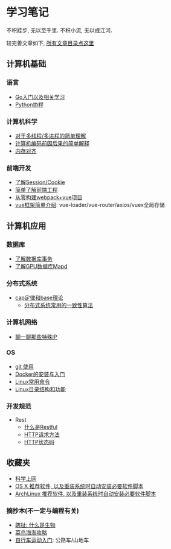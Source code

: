# 学习笔记
不积跬步, 无以至千里. 不积小流, 无以成江河.

较完善文章如下, [所有文章目录点这里](/catalog.md)

## 计算机基础
### 语言
- [Go入门以及相关学习](/basics/language/golang/)
- [Python协程](/basics/language/python/coroutines.md)
### 计算机科学
- [对于多线程/多进程的简单理解](/basics/skill/thread_process.md)
- [计算机编码前因后果的简单解释](/basics/skill/encode/encode_0.md)
- [内存对齐](/basics/skill/Memory-Alignment.md)
### 前端开发
- [了解Session/Cookie](/basics/front_end/fe/Session-Cookie.md)
- [简单了解前端工程](/basics/front_end/fe/dev&build&deploy.md)
- [从零构建webpack+vue项目](/basics/front_end/fe/crete-project.md)
- [vue框架简单介绍](/basics/front_end/vue/vue.md): vue-loader/vue-router/axios/vuex全局存储

## 计算机应用
### 数据库
- [了解数据库事务](/application/database/basics/transaction.md)
- [了解GPU数据库Mapd](/application/database/mapd/Mapd.md)
### 分布式系统
- [cap定律和base理论](/application/distributed_system/cap_base.md)
    - [分布式系统常用的一致性算法](/application/distributed_system/consistency.md)
### 计算机网络
- [聊一聊那些特殊IP](/application/network/special_ip.md)
### OS
- [git 使用](/application/os/git/use.md)
- [Docker的安装与入门](/application/os/lxc/docker/how_to_use.md)
- [Linux常用命令](/application/os/linux_cmd/basic_cmd.md)
- [Linux目录结构和功能](/application/os/linux_cmd/dirstructure.md)
### 开发规范
- Rest
    - [什么是Restful](/application/standard/rest/restful.md)
    - [HTTP请求方法](/application/standard/rest/HTTP_request_methods.md)
    - [HTTP状态码](/application/standard/rest/HTTP_status_code.md)

## 收藏夹
- [科学上网](/collect/soft/shadowsocks.md)
- [OS X 推荐软件, 以及重装系统时自动安装必要软件脚本](/collect/soft/osx/init.md)
- [ArchLinux 推荐软件, 以及重装系统时自动安装必要软件脚本](https://github.com/everywan/arch_i3)
### 摘抄本(不一定与编程有关)
- [瞎扯: 什么是生物](/collect/litera/FUN/WhatsIt.md)
- [菜鸟海淘攻略](/collect/litera/RESEARCH/HowGoSea.md)
- [自行车运动入门](/collect/litera/RESEARCH/HowChooseBike.md): 公路车/山地车
